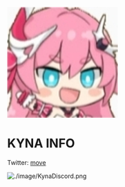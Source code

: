 ![Kyna.png](./image/kyna.png)

# KYNA INFO
Twitter: [move](https://twitter.com/KynaDiscord)

![./image/KynaDiscord.png](https://discord.link/kyna)
